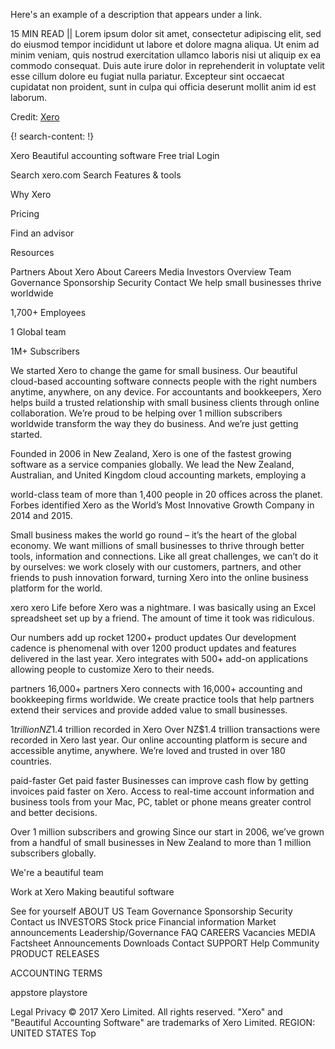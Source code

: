 Here's an example of a description that appears under a link.

15 MIN READ || Lorem ipsum dolor sit amet, consectetur adipiscing elit, sed do eiusmod tempor incididunt ut labore et dolore magna aliqua. Ut enim ad minim veniam, quis nostrud exercitation ullamco laboris nisi ut aliquip ex ea commodo consequat. Duis aute irure dolor in reprehenderit in voluptate velit esse cillum dolore eu fugiat nulla pariatur. Excepteur sint occaecat cupidatat non proident, sunt in culpa qui officia deserunt mollit anim id est laborum.

Credit: [Xero](https://www.xero.com/us/)

{! search-content: !}

Xero
Beautiful accounting software
Free trial
Login

Search xero.com
Search
Features & tools 
 
Why Xero 
 
Pricing
 
Find an advisor
 
Resources 
 
Partners 
About Xero
About
Careers
Media
Investors
Overview
Team
Governance
Sponsorship
Security
Contact
We help small businesses thrive worldwide

1,700+ Employees

1 Global team

1M+ Subscribers

We started Xero to change the game for small business. Our beautiful cloud-based accounting software connects people with the right numbers anytime, anywhere, on any device. For accountants and bookkeepers, Xero helps build a trusted relationship with small business clients through online collaboration. We’re proud to be helping over 1 million subscribers worldwide transform the way they do business. And we’re just getting started.

Founded in 2006 in New Zealand, Xero is one of the fastest growing software as a service companies globally. We lead the New Zealand, Australian, and United Kingdom cloud accounting markets, employing a 

world-class team of more than 1,400 people in 20 offices across the planet. Forbes identified Xero as the World’s Most Innovative Growth Company in 2014 and 2015.

Small business makes the world go round – it’s the heart of the global economy. We want millions of small businesses to thrive through better tools, information and connections. Like all great challenges, we can’t do it by ourselves: we work closely with our customers, partners, and other friends to push innovation forward, turning Xero into the online business platform for the world.

xero
xero
Life before Xero was a nightmare. I was basically using an Excel spreadsheet set up by a friend. The amount of time it took was ridiculous.



Our numbers add up
rocket
1200+ product updates
Our development cadence is phenomenal with over 1200 product updates and features delivered in the last year. Xero integrates with 500+ add-on applications allowing people to customize Xero to their needs.

partners
16,000+ partners
Xero connects with 16,000+ accounting and bookkeeping firms worldwide. We create practice tools that help partners extend their services and provide added value to small businesses.

$1 trillion
NZ$1.4 trillion recorded in Xero
Over NZ$1.4 trillion transactions were recorded in Xero last year. Our online accounting platform is secure and accessible anytime, anywhere. We’re loved and trusted in over 180 countries.

paid-faster
Get paid faster
Businesses can improve cash flow by getting invoices paid faster on Xero. Access to real-time account information and business tools from your Mac, PC, tablet or phone means greater control and better decisions.

Over 1 million subscribers and growing
Since our start in 2006, we’ve grown from a handful of small businesses in New Zealand to more than 1 million subscribers globally.


We're a beautiful team

Work at Xero
Making beautiful software

See for yourself
ABOUT US
Team
Governance
Sponsorship
Security
Contact us
INVESTORS
Stock price
Financial information
Market announcements
Leadership/Governance
FAQ
CAREERS
Vacancies
MEDIA
Factsheet
Announcements
Downloads
Contact
SUPPORT
Help
Community
PRODUCT RELEASES

ACCOUNTING TERMS

 appstore playstore
     
Legal Privacy
© 2017 Xero Limited. All rights reserved. "Xero" and "Beautiful Accounting Software" are trademarks of Xero Limited.
REGION: UNITED STATES Top
